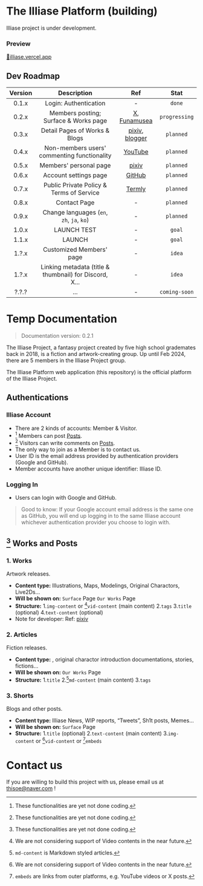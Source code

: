 # The Illiase Platform (building)
Illiase project is under development.

### Preview
[🔗illiase.vercel.app](https://illiase.vercel.app/)

<!------- ROADMAP TABLE ------->
## Dev Roadmap
| Version | Description | Ref | Stat |
| :-----: | :---------: | :--: | :--: |
| 0.1.x | Login: Authentication | - | `done` |
| 0.2.x | Members posting; Surface & Works page | [X](https://x.com), [Funamusea](http://funamusea.com) | `progressing` |
| 0.3.x | Detail Pages of Works & Blogs | [pixiv](https://www.pixiv.net/en/artworks/111778168), [blogger](https://thisoecode.blogspot.com/2024/02/blogger-example.html) | `planned` |
| 0.4.x | Non-members users' commenting functionality | [YouTube](https://youtu.be/dQw4w9WgXcQ) | `planned` |
| 0.5.x | Members' personal page | [pixiv](https://www.pixiv.net/users/1039353) | `planned` |
| 0.6.x | Account settings page | [GitHub](https://github.com/settings) | `planned` |
| 0.7.x | Public Private Policy & Terms of Service | [Termly](https://termly.io/resources/guides/how-to-write-a-privacy-policy/) | `planned` |
| 0.8.x | Contact Page | - | `planned` |
| 0.9.x | Change languages (`en`, `zh`, `ja`, `ko`) | - | `planned` |
| 1.0.x | LAUNCH TEST | - | `goal` |
| 1.1.x | LAUNCH | - | `goal` |
| 1.?.x | Customized Members' page | - | `idea` |
| 1.?.x | Linking metadata (title & thumbnail) for Discord, X... | - | `idea` |
| ?.?.? | ... | - | `coming-soon` |


<!------- DOCS ------->
# Temp Documentation

> Documentation version: 0.2.1

The Illiase Project, a fantasy project created by five high school grademates back in 2018, is a fiction and artwork-creating group. Up until Feb 2024, there are 5 members in the Illiase Project group.

The Illiase Platform web application (this repository) is the official platform of the Illiase Project.


## Authentications

### Illiase Account
- There are 2 kinds of accounts: Member & Visitor.
- [^1] Members can post [Posts](#1-works-and-posts).
- [^1] Visitors can write comments on [Posts](#1-works-and-posts).
- The only way to join as a Member is to contact us.
- User ID is the email address provided by authentication providers (Google and GitHub).
- Member accounts have another unique identifier: Illiase ID.

### Logging In
- Users can login with Google and GitHub.
> Good to know: If your Google account email address is the same one as GitHub, you will end up logging in to the same Illiase account whichever authentication provider you choose to login with.


## [^1] Works and Posts

### 1. Works
Artwork releases.
- **Content type:** Illustrations, Maps, Modelings, Original Charactors, Live2Ds...
- **Will be shown on:**
`Surface` Page
`Our Works` Page
- **Structure:**
1.`img-content` or [^2]`vid-content` (main content)
2.`tags`
3.`title` (optional)
4.`text-content` (optional)
- Note for developer:
Ref: [pixiv](https://www.pixiv.net/en/artworks/111778168)

### 2. Articles
Fiction releases.
- **Content type:**
, original charactor introduction documentations, stories, fictions... 
- **Will be shown on:**
`Our Works` Page
- **Structure:**
1.`title`
2.[^4]`md-content` (main content)
3.`tags`

### 3. Shorts
Blogs and other posts.
- **Content type:**
Illiase News, WIP reports, “Tweets”, Sh1t posts, Memes...
- **Will be shown on:**
`Surface` Page
- **Structure:**
1.`title` (optional)
2.`text-content` (main content)
3.`img-content` or [^2]`vid-content` or [^3]`embeds`



# Contact us
If you are willing to build this project with us, please email us at thisoe@naver.com !



<!------- FOOTNOTES ------->
[^1]: These functionalities are yet not done coding.
[^2]: We are not considering support of Video contents in the near future.
[^3]: `embeds` are links from outer platforms, e.g. YouTube videos or X posts.
[^4]: `md-content` is Markdown styled articles.
